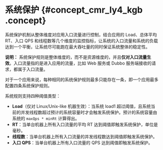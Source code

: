 # 系统保护 {#concept_cmr_ly4_kgb .concept}

系统保护机制从整体维度对应用入口流量进行控制，结合应用的 Load、总体平均 RT、入口 QPS 和线程数等几个维度的监控指标，让系统的入口流量和系统的负载达到一个平衡，让系统尽可能跑在最大吞吐量的同时保证系统整体的稳定性。

**说明：** 系统保护规则是整体维度的，而不是资源维度的，并且**仅对入口流量生效**。入口流量指的是进入应用的流量，比如 Web 服务或 Dubbo 服务端接收的请求，都属于入口流量。

对于一个应用来说，每种相同的系统保护规则最多只能存在一条，即一个应用最多配置四条系统保护规则。

系统规则支持四种阈值类型：

-   **Load**（仅对 Linux/Unix-like 机器生效）：当系统 load1 超过阈值，且系统当前的并发线程数超过预计的系统容量时才会触发系统保护。预计的系统容量由系统的 `maxQps * minRt` 计算得出。
-   **RT**：当单台机器上所有入口流量的平均 RT 达到阈值即触发系统保护，单位是毫秒。
-   **线程数**：当单台机器上所有入口流量的并发线程数达到阈值即触发系统保护。
-   **入口 QPS**：当单台机器上所有入口流量的 QPS 达到阈值即触发系统保护。

